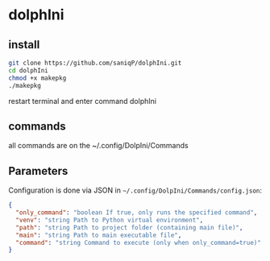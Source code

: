 # dolphIni

## install
```zsh
git clone https://github.com/saniqP/dolphIni.git
cd dolphIni
chmod +x makepkg
./makepkg
```
 restart terminal and enter command dolphIni

 ## commands

 all commands are on the ~/.config/DolpIni/Commands

## Parameters

Configuration is done via JSON in `~/.config/DolpIni/Commands/config.json`:

```json
{
  "only_command": "boolean If true, only runs the specified command",
  "venv": "string Path to Python virtual environment",
  "path": "string Path to project folder (containing main file)",
  "main": "string Path to main executable file",
  "command": "string Command to execute (only when only_command=true)"
}
